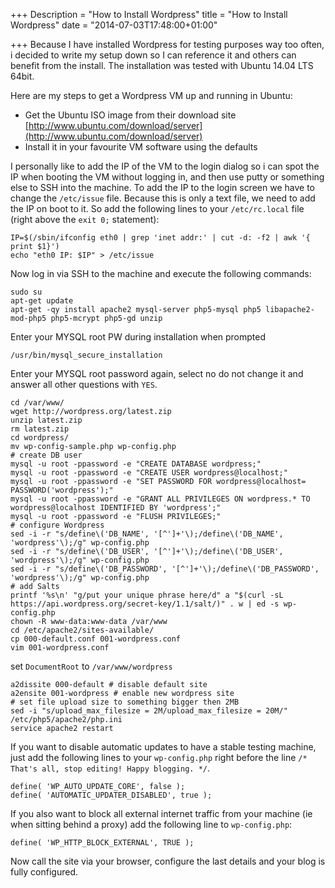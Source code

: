 +++
Description = "How to Install Wordpress"
title = "How to Install Wordpress"
date = "2014-07-03T17:48:00+01:00"

+++
Because I have installed Wordpress for testing purposes way too often, i decided to write my setup down so I can reference it and others can benefit from the install.
The installation was tested with Ubuntu 14.04 LTS 64bit.

<!--more-->

Here are my steps to get a Wordpress VM up and running in Ubuntu:

* Get the Ubuntu ISO image from their download site [http://www.ubuntu.com/download/server](http://www.ubuntu.com/download/server)
* Install it in your favourite VM software using the defaults

I personally like to add the IP of the VM to the login dialog so i can spot the IP when booting the VM without logging in, and then use putty or something else to SSH into the machine.
To add the IP to the login screen we have to change the `/etc/issue` file. Because this is only a text file, we need to add the IP on boot to it. So add the following lines to your `/etc/rc.local` file (right above the `exit 0;` statement):

```
IP=$(/sbin/ifconfig eth0 | grep 'inet addr:' | cut -d: -f2 | awk '{ print $1}')
echo "eth0 IP: $IP" > /etc/issue
```

Now log in via SSH to the machine and execute the following commands:

```
sudo su
apt-get update
apt-get -qy install apache2 mysql-server php5-mysql php5 libapache2-mod-php5 php5-mcrypt php5-gd unzip
```
Enter your MYSQL root PW during installation when prompted

```
/usr/bin/mysql_secure_installation
```
Enter your MYSQL root password again, select no do not change it and answer all other questions with `YES`.

```
cd /var/www/
wget http://wordpress.org/latest.zip
unzip latest.zip
rm latest.zip
cd wordpress/
mv wp-config-sample.php wp-config.php
# create DB user
mysql -u root -ppassword -e "CREATE DATABASE wordpress;"
mysql -u root -ppassword -e "CREATE USER wordpress@localhost;"
mysql -u root -ppassword -e "SET PASSWORD FOR wordpress@localhost= PASSWORD('wordpress');"
mysql -u root -ppassword -e "GRANT ALL PRIVILEGES ON wordpress.* TO wordpress@localhost IDENTIFIED BY 'wordpress';"
mysql -u root -ppassword -e "FLUSH PRIVILEGES;"
# configure Wordpress
sed -i -r "s/define\('DB_NAME', '[^']+'\);/define\('DB_NAME', 'wordpress'\);/g" wp-config.php
sed -i -r "s/define\('DB_USER', '[^']+'\);/define\('DB_USER', 'wordpress'\);/g" wp-config.php
sed -i -r "s/define\('DB_PASSWORD', '[^']+'\);/define\('DB_PASSWORD', 'wordpress'\);/g" wp-config.php
# add Salts
printf '%s\n' "g/put your unique phrase here/d" a "$(curl -sL https://api.wordpress.org/secret-key/1.1/salt/)" . w | ed -s wp-config.php
chown -R www-data:www-data /var/www
cd /etc/apache2/sites-available/
cp 000-default.conf 001-wordpress.conf
vim 001-wordpress.conf
```
set `DocumentRoot` to `/var/www/wordpress`

```
a2dissite 000-default # disable default site
a2ensite 001-wordpress # enable new wordpress site
# set file upload size to something bigger then 2MB
sed -i "s/upload_max_filesize = 2M/upload_max_filesize = 20M/" /etc/php5/apache2/php.ini
service apache2 restart
```

If you want to disable automatic updates to have a stable testing machine, just add the following lines to your `wp-config.php` right before the line `/* That's all, stop editing! Happy blogging. */`.

```
define( 'WP_AUTO_UPDATE_CORE', false );
define( 'AUTOMATIC_UPDATER_DISABLED', true );
```

If you also want to block all external internet traffic from your machine (ie when sitting behind a proxy) add the following line to `wp-config.php`:

```
define( 'WP_HTTP_BLOCK_EXTERNAL', TRUE );
```

Now call the site via your browser, configure the last details and your blog is fully configured.
